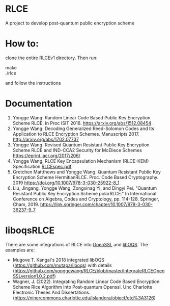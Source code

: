 # RLCE
A project to develop post-quantum public encryption scheme

# How to: 
clone the entire RLCEv1 directory. Then run:

make  
./rlce

and follow the instructions

# Documentation
1. Yongge Wang: Random Linear Code Based Public Key Encryption Scheme RLCE. In Proc ISIT 2016. <https://arxiv.org/abs/1512.08454>
2. Yongge Wang: Decoding Generalized Reed-Solomon Codes and Its Application to RLCE Encryption Schemes. Manuscripts 2017. <http://arxiv.org/abs/1702.07737>
3. Yongge Wang. Revised Quantum Resistant Public Key Encryption Scheme RLCE and IND-CCA2 Security for McEliece Schemes <https://eprint.iacr.org/2017/206/>
4. Yongge Wang. RLCE Key Encapsulation Mechanism (RLCE-KEM) Specification [RLCEspec.pdf](https://github.com/yonggewang/RLCE/blob/master/RLCEspec.pdf)
5. Gretchen Mattthews and Yongge Wang. Quantum Resistant Public Key Encryption Scheme HermitianRLCE. Proc. Code Based Cryptography. 2019 <https://doi.org/10.1007/978-3-030-25922-8_1>
6. Liu, Jingang, Yongge Wang, Zongxinag Yi, and Dingyi Pei. "Quantum Resistant Public Key Encryption Scheme polarRLCE." In International Conference on Algebra, Codes and Cryptology, pp. 114-128. Springer, Cham, 2019. <https://link.springer.com/chapter/10.1007/978-3-030-36237-9_7>

# liboqsRLCE
There are some integrations of RLCE into [OpenSSL](https://github.com/yonggewang/openssl) and [libOQS](https://github.com/open-quantum-safe/liboqs). The examples are: 
* Mugove T. Kangai's 2018 integrated libOQS (https://github.com/mutapa/liboqs) with details (https://github.com/yonggewang/RLCE/blob/master/IntegrateRLCEOpenSSLversion1.0.2.pdf)
* Wagner, J. (2022). Integrating Random Linear Code Based Encryption Scheme Rlce Algorithm Into Post-quantum Openssl. Unc Charlotte Electronic Theses And Dissertations. (https://ninercommons.charlotte.edu/islandora/object/etd%3A3126)
